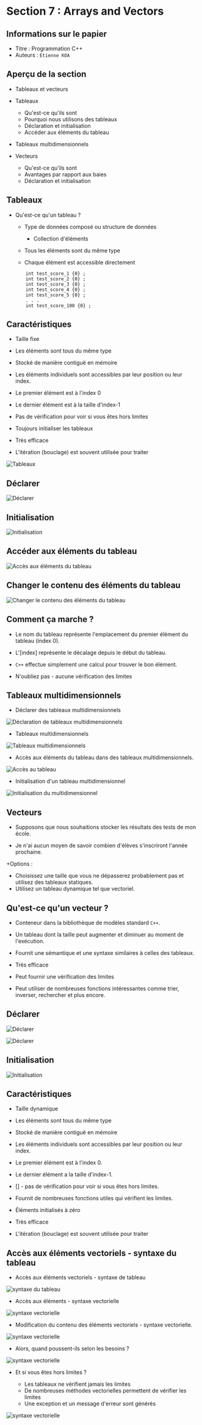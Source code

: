 Section 7 : Arrays and Vectors
===


## Informations sur le papier
- Titre : Programmation C++
- Auteurs : `Etienne KOA`


## Aperçu de la section

+ Tableaux et vecteurs
+ Tableaux

   + Qu'est-ce qu'ils sont
   + Pourquoi nous utilisons des tableaux
   + Déclaration et initialisation
   + Accéder aux éléments du tableau

+ Tableaux multidimensionnels

+ Vecteurs

   + Qu'est-ce qu'ils sont
   + Avantages par rapport aux baies
   + Déclaration et initialisation

## Tableaux

+ Qu'est-ce qu'un tableau ?

   + Type de données composé ou structure de données
     + Collection d'éléments

   + Tous les éléments sont du même type
   + Chaque élément est accessible directement


```
       int test_score_1 {0} ;
       int test_score_2 {0} ;
       int test_score_3 {0} ;
       int test_score_4 {0} ;
       int test_score_5 {0} ;
       . . .
       int test_score_100 {0} ;
```



## Caractéristiques

+ Taille fixe
+ Les éléments sont tous du même type
+ Stocké de manière contiguë en mémoire
+ Les éléments individuels sont accessibles par leur position ou leur index.

+ Le premier élément est à l'index 0
+ Le dernier élément est à la taille d'index-1

+ Pas de vérification pour voir si vous êtes hors limites

+ Toujours initialiser les tableaux
+ Très efficace
+ L'itération (bouclage) est souvent utilisée pour traiter

![Tableaux](../images/image22.jpg)

## Déclarer

![Déclarer](../images/image23.jpg)

## Initialisation

![Initialisation](../images/image24.jpg)

## Accéder aux éléments du tableau

![Accès aux éléments du tableau](../images/image25.jpg)


## Changer le contenu des éléments du tableau

![Changer le contenu des éléments du tableau](../images/image26.jpg)

## Comment ça marche ?

+ Le nom du tableau représente l'emplacement du premier élément du tableau (index 0).

+ L'[index] représente le décalage depuis le début du tableau.

+ `C++` effectue simplement une calcul pour trouver le bon élément.

+ N'oubliez pas - aucune vérification des limites

## Tableaux multidimensionnels

+ Déclarer des tableaux multidimensionnels

![Déclaration de tableaux multidimensionnels](../images/image27.jpg)


+ Tableaux multidimensionnels

![Tableaux multidimensionnels](../images/image28.jpg)


+ Accès aux éléments du tableau dans des tableaux multidimensionnels.

![Accès au tableau](../images/image29.jpg)

+ Initialisation d'un tableau multidimensionnel

![Initialisation du multidimensionnel](../images/image30.jpg)


## Vecteurs

+ Supposons que nous souhaitions stocker les résultats des tests de mon école.

+ Je n'ai aucun moyen de savoir combien d'élèves s'inscriront l'année prochaine.

+Options :
   + Choisissez une taille que vous ne dépasserez probablement pas et utilisez des tableaux statiques.
   + Utilisez un tableau dynamique tel que vectoriel.

## Qu'est-ce qu'un vecteur ?

+ Conteneur dans la bibliothèque de modèles standard `C++`.

+ Un tableau dont la taille peut augmenter et diminuer au moment de l'exécution.

+ Fournit une sémantique et une syntaxe similaires à celles des tableaux.

+ Très efficace

+ Peut fournir une vérification des limites

+ Peut utiliser de nombreuses fonctions intéressantes comme trier, inverser, rechercher et plus encore.


## Déclarer

![Déclarer](../images/image31.jpg)

![Déclarer](../images/image32.jpg)


## Initialisation

![Initialisation](../images/image33.jpg)

## Caractéristiques

+ Taille dynamique
+ Les éléments sont tous du même type
+ Stocké de manière contiguë en mémoire
+ Les éléments individuels sont accessibles par leur position ou leur index.

+ Le premier élément est à l'index 0.
+ Le dernier élément a la taille d'index-1.

+ [] - pas de vérification pour voir si vous êtes hors limites.
+ Fournit de nombreuses fonctions utiles qui vérifient les limites.

+ Éléments initialisés à zéro
+ Très efficace
+ L'itération (bouclage) est souvent utilisée pour traiter


## Accès aux éléments vectoriels - syntaxe du tableau

+ Accès aux éléments vectoriels - syntaxe de tableau

![syntaxe du tableau](../images/image34.jpg)


+ Accès aux éléments - syntaxe vectorielle

![syntaxe vectorielle](../images/image34.jpg)

+ Modification du contenu des éléments vectoriels - syntaxe vectorielle.

![syntaxe vectorielle](../images/image35.jpg)

+ Alors, quand poussent-ils selon les besoins ?

![syntaxe vectorielle](../images/image36.jpg)

+ Et si vous êtes hors limites ?

   + Les tableaux ne vérifient jamais les limites
   + De nombreuses méthodes vectorielles permettent de vérifier les limites
   + Une exception et un message d'erreur sont générés

![syntaxe vectorielle](../images/image37.jpg)